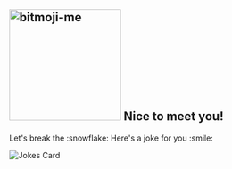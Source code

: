 <h2>
  <img width="200px" height="200px" src="https://user-images.githubusercontent.com/24220261/99833717-7b5a6380-2b88-11eb-9e24-e64634f989a0.jpg" alt="bitmoji-me" />
  Nice to meet you!
</h2>
<p>Let's break the :snowflake: Here's a joke for you :smile: </p> 
<p align="left">
  <img src="https://readme-jokes.vercel.app/api" alt="Jokes Card" qColor=%23 />
</p>
